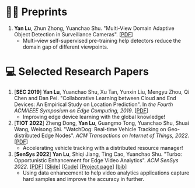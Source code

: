 # 🧑‍🎨 Preprints
1. __Yan Lu__, Zhun Zhong, Yuanchao Shu. "Multi-View Domain Adaptive Object Detection in Surveillance Cameras". [[PDF](https://arxiv.org/abs/2102.03442)]
   - Multi-view self-supervised pre-training help detectors reduce the domain gap of different viewpoints.

# 💻 Selected Research Papers
1. [__SEC 2019__] __Yan Lu__, Yuanchao Shu, Xu Tan, Yunxin Liu, Mengyu Zhou, Qi Chen and Dan Pei. "Collaborative Learning between Cloud and End Devices: An Empirical Study on Location Prediction". In _the Fourth ACM/IEEE Symposium on Edge Computing, 2019_. [[PDF](https://github.com/Jason-cs18/Jason-cs18.github.io/blob/main/papers/sec19colla.pdf)]
   - Improving edge device learning with the global knowledge!
2. [__TIOT 2022__] Zheng Dong, __Yan Lu__, Guangmo Tong, Yuanchao Shu, Shuai Wang, Weisong Shi. "WatchDog: Real-time Vehicle Tracking on Geo-distributed Edge Nodes". _ACM Transactions on Internet of Things, 2022_. [[PDF](https://github.com/Jason-cs18/Jason-cs18.github.io/blob/main/papers/watchdog22.pdf)]
    - Accelerating vehicle tracking with a distributed resource manager! 
3. [__SenSys 2022__] __Yan Lu__, Shiqi Jiang, Ting Cao, Yuanchao Shu. "Turbo: Opportunistic Enhancement for Edge Video Analytics". _ACM SenSys 2022_. [[PDF](https://github.com/Jason-cs18/Jason-cs18.github.io/blob/main/papers/sensys22turbo.pdf)] [[Slide](https://github.com/Jason-cs18/Jason-cs18.github.io/blob/main/papers/Turbo_SenSys.pptx)] [[Code](aka.ms/turbo-project)] [[Project page](https://sites.google.com/view/turbo-video/home)] [[bib]](https://github.com/Jason-cs18/Jason-cs18.github.io/blob/main/papers/sensys22turbo.txt)
   - Using data enhancement to help video analytics applications capture hard samples and improve the accuracy in further.
